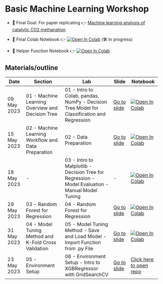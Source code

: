 # Basic Machine Learning Workshop

* 🚀ิ Final Goal: For paper replicating 👉 [Machine learning analysis of catalytic CO2 methanation](https://www.sciencedirect.com/science/article/abs/pii/S0360319922059134)

* 🧪 Final Colab Notebook 👉 [![Open In Colab](https://colab.research.google.com/assets/colab-badge.svg)](https://colab.research.google.com/drive/1i_IYYPQVIbH7BINwxyrWxL_MZyi-uFzN?usp=sharing) (🛠 In progress)
* 🔧 Helper Function Notebook 👉 [![Open In Colab](https://colab.research.google.com/assets/colab-badge.svg)](https://colab.research.google.com/drive/1--jv7qh4sIeOoOmC0qO5JLYdqeF_k8uR?usp=sharing)

## Materials/outline

| **Date** | **Section** | **Lab** | **Slide** | **Notebook** |
| ---- | ---- | ---- | ---- | ---- |
| 09 May 2023 | 01 - Machine Learning Overview and Decision Tree |  01 - Intro to Colab, pandas, NumPy - Decision Tree Model for Classification and Regression | [Go to slide](https://github.com/Night-Time1809/ML_training_lab/blob/main/slides/01_ML%20overview_decision%20tree.pdf) | [![Open In Colab](https://colab.research.google.com/assets/colab-badge.svg)](https://colab.research.google.com/drive/1m2KPAzuMQn_NBilSeYc1IJ7Eh76YsIhk?usp=sharing) |
| 15 May 2023 | 02 - Machine Learning Workflow and Data Preparation | 02 - Data Preparation | [Go to slide](https://github.com/Night-Time1809/ML_training_lab/blob/main/slides/02_ML%20workflow_data%20preparation.pdf) | [![Open In Colab](https://colab.research.google.com/assets/colab-badge.svg)](https://colab.research.google.com/drive/13yHtb20AZoxrpKGDkLBeZZfwcj9BD7_8?usp=sharing) |
| 18 May 2023 | - | 03 - Intro to Matplotlib - Decision Tree for Regression - Model Evaluation - Manual Model Tuning | - | [![Open In Colab](https://colab.research.google.com/assets/colab-badge.svg)](https://colab.research.google.com/drive/1BI-H_My5nQHtJUxbnE0bhvwdCsVSxc16?usp=sharing) |
| 29 May 2023 | 03 - Random Forest for Regression | 04 - Random Forest for Regression | [Go to slide](https://github.com/Night-Time1809/ML_training_lab/blob/main/slides/03_RandomForest_regression.pdf) | [![Open In Colab](https://colab.research.google.com/assets/colab-badge.svg)](https://colab.research.google.com/drive/1ZqywJ1SdBf0WzeILhJviPVRuMzY4xcq9?usp=sharing) |
| 31 May 2023 | 04 - Model Tuning Method and K-Fold Cross Validation | 05 - Model Tuning Method - Save and Load Model - Import Function from .py File | [Go to slide](https://github.com/Night-Time1809/ML_training_lab/blob/main/slides/04_tuning%20method_kfoldCV.pdf) | [![Open In Colab](https://colab.research.google.com/assets/colab-badge.svg)](https://colab.research.google.com/drive/1qalgOlOiv8YU74tMiS_YAuB7QMOUF7gC?usp=sharing) |
| 23 May 2023 | 05 - Environment Setup | 06 - Environment Setup - Intro to XGBRegressor with GridSearchCV | [Go to slide](https://github.com/Night-Time1809/ML_training_lab/blob/main/slides/05_Environment%20Setup.pdf) | [Click here to open repo](https://github.com/Night-Time1809/sample_project_mltraining) |
